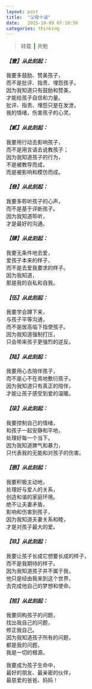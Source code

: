 ```yaml
---
layout: post
title:  "父母十诫"
date:   2015-10-09 07:10:56
categories: thinking
---
```


> 转载 <span style="font-size: 120%; color: green; font-weight: 600;">&#8739;</span> 共勉

#### *【壹】从此刻起：*
我要多鼓励、赞美孩子，<br>
而不是批评、指责、埋怨孩子。<br>
因为我知道只有鼓励和赞美，<br>
才能给孩子自信和力量。<br>
批评、指责、埋怨只是在发泄，<br>
我的情绪，伤害孩子的心灵。<br>

#### *【貳】从此刻起：*
我要用行动去影响孩子，<br>
而不是用言语去说教孩子；<br>
因为我知道孩子的行为，<br>
不是被教导而成，<br>
而是被影响和模仿而成。<br>

#### *【叄】从此刻起：*
我要多聆听孩子的心声，<br>
而不是基于评断孩子。<br>
因为我知道聆听，<br>
才是最好的沟通。<br>

#### *【肆】从此刻起：*
我要无条件地去爱，<br>
爱孩子本来的样子，<br>
而不是去爱我要求的样子。<br>
因为我知道，<br>
那是我的自私和自我。<br>

#### *【伍】从此刻起：*
我要学会蹲下来，<br>
与孩子平等沟通，<br>
而不是居高临下指使孩子。<br>
因为我知道强制打压，<br>
只会带来孩子更强烈的逆反。<br>

#### *【陆】从此刻起：*
我要用心去陪伴孩子，<br>
而不是心不在焉地敷衍孩子。<br>
因为我知道只有真正的陪伴，<br>
才能让孩子感受到爱的温暖。<br>

#### *【柒】从此刻起：*
我要控制自己的情绪，<br>
和孩子一起安静和平地，<br>
处理好每一个当下。<br>
因为我知道脾气和暴力，<br>
只代表我的无能和对孩子的伤害。<br>

#### *【捌】从此刻起：*
我要积极主动地，<br>
处理好与爱人的关系，<br>
创造和谐的家庭环境。<br>
绝不让夫妻矛盾，<br>
影响和伤害到孩子，<br>
因为我知道夫妻关系和睦，<br>
才是对孩子最大的爱。<br>

#### *【玖】从此刻起：*
我要让孩子长成它想要长成的样子，<br>
而不是我期待的样子。<br>
因为我知道孩子并不属于我，<br>
他只是经由我来到这个世界，<br>
去完成他自己的梦想和使命。<br>

#### *【拾】从此刻起：*
我要同构孩子的问题，<br>
找出我自己的问题，<br>
修正我自己。<br>
因为我知道孩子所有的问题，<br>
都是我的问题，<br>
我是一切的根源。<br>

我要成为孩子生命中，<br>
最好的朋友、最亲密的伙伴，<br>
最慈爱的爸爸、妈妈！
